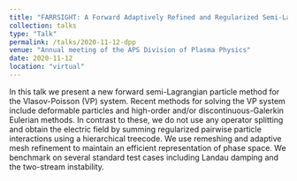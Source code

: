 ```yaml
---
title: "FARRSIGHT: A Forward Adaptively Refined and Regularized Semi-Lagrangian Integral Green's function Hierarchical Tree-code accelerated method for the Vlasov-Poisson system"
collection: talks
type: "Talk"
permalink: /talks/2020-11-12-dpp
venue: "Annual meeting of the APS Division of Plasma Physics"
date: 2020-11-12
location: "virtual"
---
```


In this talk we present a new forward semi-Lagrangian particle method for the Vlasov-Poisson (VP) system. 
Recent methods for solving the VP system include deformable particles and high-order and/or discontinuous-Galerkin Eulerian methods. 
In contrast to these, we do not use any operator splitting and obtain the electric field by summing regularized pairwise particle interactions using a hierarchical treecode. 
We use remeshing and adaptive mesh refinement to maintain an efficient representation of phase space. 
We benchmark on several standard test cases including Landau damping and the two-stream instability.
